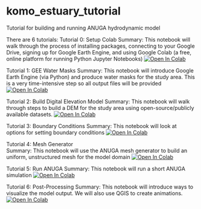 # komo_estuary_tutorial
Tutorial for building and running ANUGA hydrodynamic model

There are 6 tutorials:
Tutorial 0: Setup Colab
Summary: This notebook will walk through the process of installing packages, connecting to your Google Drive, signing up for Google Earth Engine, and using Google Colab (a free, online platform for running Python Jupyter Notebooks)
[![Open In Colab](https://colab.research.google.com/assets/colab-badge.svg)](https://colab.research.google.com/github/achri19/komo_estuary_tutorial/blob/main/0_SetupColab.ipynb)


Tutorial 1: GEE Water Masks
Summary: This notebook will introduce Google Earth Engine (via Python) and produce water masks for the study area. This is a very time-intensive step so all output files will be provided
[![Open In Colab](https://colab.research.google.com/assets/colab-badge.svg)](https://colab.research.google.com/github/achri19/komo_estuary_tutorial/blob/main/1_GEEwatermask.ipynb)


Tutorial 2: Build Digital Elevation Model
Summary: This notebook will walk through steps to build a DEM for the study area using open-source/publicly available datasets.
[![Open In Colab](https://colab.research.google.com/assets/colab-badge.svg)](https://colab.research.google.com/github/achri19/komo_estuary_tutorial/blob/main/0_SetupColab.ipynb)


Tutorial 3: Boundary Conditions
Summary: This notebook will look at options for setting boundary conditions 
[![Open In Colab](https://colab.research.google.com/assets/colab-badge.svg)](https://colab.research.google.com/github/achri19/komo_estuary_tutorial/blob/main/0_SetupColab.ipynb)


Tutorial 4: Mesh Generator	
Summary: This notebook will use the ANUGA mesh generator to build an uniform, unstructured mesh for the model domain
[![Open In Colab](https://colab.research.google.com/assets/colab-badge.svg)](https://colab.research.google.com/github/achri19/komo_estuary_tutorial/blob/main/0_SetupColab.ipynb)


Tutorial 5: Run ANUGA
Summary: This notebook will run a short ANUGA simulation
[![Open In Colab](https://colab.research.google.com/assets/colab-badge.svg)](https://colab.research.google.com/github/achri19/komo_estuary_tutorial/blob/main/0_SetupColab.ipynb)


Tutorial 6: Post-Processing
Summary: This notebook will introduce ways to visualize the model output. We will also use QGIS to create animations.
[![Open In Colab](https://colab.research.google.com/assets/colab-badge.svg)](https://colab.research.google.com/github/achri19/komo_estuary_tutorial/blob/main/0_SetupColab.ipynb)

